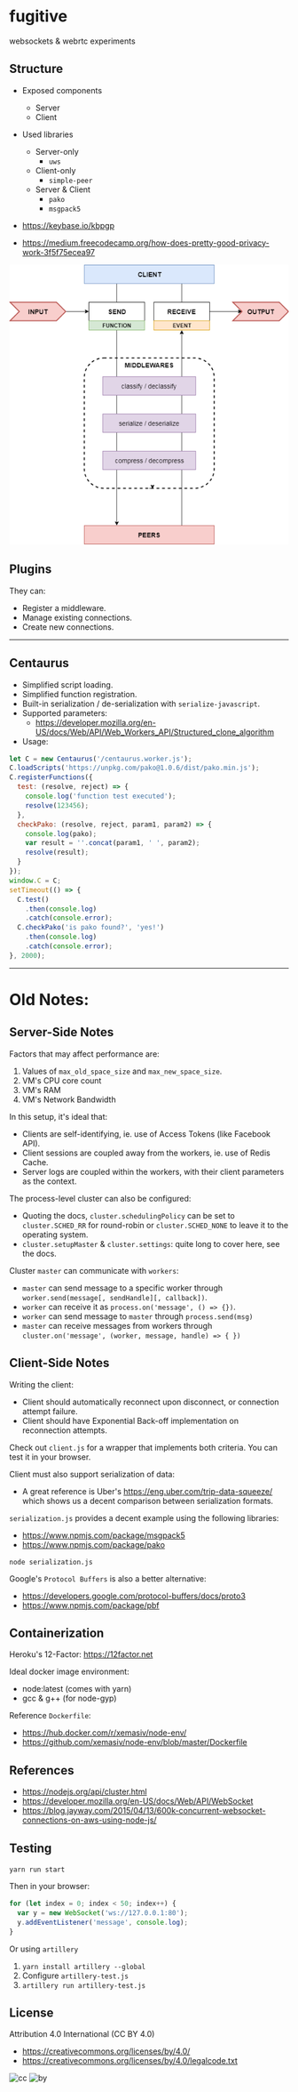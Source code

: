 # fugitive
websockets & webrtc experiments

## Structure

* Exposed components
  * Server
  * Client
* Used libraries
  * Server-only
    * `uws`
  * Client-only
    * `simple-peer`
  * Server & Client
    * `pako`
    * `msgpack5`

* https://keybase.io/kbpgp
* https://medium.freecodecamp.org/how-does-pretty-good-privacy-work-3f5f75ecea97

![asd](/Diagrams1.png)

## Plugins

They can:

* Register a middleware.
* Manage existing connections.
* Create new connections.

---

## Centaurus

* Simplified script loading.
* Simplified function registration.
* Built-in serialization / de-serialization with `serialize-javascript`.
* Supported parameters:
  * https://developer.mozilla.org/en-US/docs/Web/API/Web_Workers_API/Structured_clone_algorithm
* Usage:

```js
let C = new Centaurus('/centaurus.worker.js');
C.loadScripts('https://unpkg.com/pako@1.0.6/dist/pako.min.js');
C.registerFunctions({
  test: (resolve, reject) => {
    console.log('function test executed');
    resolve(123456);
  },
  checkPako: (resolve, reject, param1, param2) => {
    console.log(pako);
    var result = ''.concat(param1, ' ', param2);
    resolve(result);
  }
});
window.C = C;
setTimeout(() => {
  C.test()
    .then(console.log)
    .catch(console.error);
  C.checkPako('is pako found?', 'yes!')
    .then(console.log)
    .catch(console.error);
}, 2000);
```

---

# Old Notes:

## Server-Side Notes

Factors that may affect performance are:

1. Values of `max_old_space_size` and `max_new_space_size`.
2. VM's CPU core count
3. VM's RAM
4. VM's Network Bandwidth

In this setup, it's ideal that:

* Clients are self-identifying, ie. use of Access Tokens (like Facebook API).
* Client sessions are coupled away from the workers, ie. use of Redis Cache.
* Server logs are coupled within the workers, with their client parameters as the context.

The process-level cluster can also be configured:

* Quoting the docs, `cluster.schedulingPolicy` can be set to `cluster.SCHED_RR` for round-robin or `cluster.SCHED_NONE` to leave it to the operating system.
* `cluster.setupMaster` & `cluster.settings`: quite long to cover here, see the docs.

Cluster `master` can communicate with `workers`:

* `master` can send message to a specific worker through `worker.send(message[, sendHandle][, callback])`.
* `worker` can receive it as `process.on('message', () => {})`.
* `worker` can send message to `master` through `process.send(msg)`
* `master` can receive messages from workers through `cluster.on('message', (worker, message, handle) => { })`

## Client-Side Notes

Writing the client:

* Client should automatically reconnect upon disconnect, or connection attempt failure.
* Client should have Exponential Back-off implementation on reconnection attempts.

Check out `client.js` for a wrapper that implements both criteria. You can test it in your browser.

Client must also support serialization of data:

* A great reference is Uber's https://eng.uber.com/trip-data-squeeze/ which shows us a decent comparison between serialization formats.

`serialization.js` provides a decent example using the following libraries:

* https://www.npmjs.com/package/msgpack5
* https://www.npmjs.com/package/pako

```
node serialization.js
```

Google's `Protocol Buffers` is also a better alternative:

* https://developers.google.com/protocol-buffers/docs/proto3
* https://www.npmjs.com/package/pbf

## Containerization

Heroku's 12-Factor: https://12factor.net

Ideal docker image environment:

* node:latest (comes with yarn)
* gcc & g++ (for node-gyp)

Reference `Dockerfile`:

* https://hub.docker.com/r/xemasiv/node-env/
* https://github.com/xemasiv/node-env/blob/master/Dockerfile

## References

* https://nodejs.org/api/cluster.html
* https://developer.mozilla.org/en-US/docs/Web/API/WebSocket
* https://blog.jayway.com/2015/04/13/600k-concurrent-websocket-connections-on-aws-using-node-js/

## Testing

```
yarn run start
```

Then in your browser:

```js
for (let index = 0; index < 50; index++) {
  var y = new WebSocket('ws://127.0.0.1:80');
  y.addEventListener('message', console.log);
}
```

Or using `artillery`

1. `yarn install artillery --global`
2. Configure `artillery-test.js`
3. `artillery run artillery-test.js`

## License

Attribution 4.0 International (CC BY 4.0)

* https://creativecommons.org/licenses/by/4.0/
* https://creativecommons.org/licenses/by/4.0/legalcode.txt

![cc](https://creativecommons.org/images/deed/cc_blue_x2.png) ![by](https://creativecommons.org/images/deed/attribution_icon_blue_x2.png)
